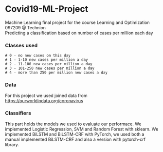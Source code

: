 # Covid19-ML-Project
Machine Learning final project for the course Learning and Optimization 097209 @ Technion \
Predicting a classification based on number of cases per million each day 
### Classes used
```
# 0 - no new cases on this day
# 1 - 1-10 new cases per million a day
# 2 - 11-100 new cases per million a day
# 3 - 101-250 new cases per million a day
# 4 - more than 250 per million new cases a day
```
### Data
For this project we used joined data from https://ourworldindata.org/coronavirus

### Classifiers
This part holds the models we used to evaluate our performace.
We implemented Logistic Regression, SVM and Random Forest with sklearn.
We implemented BiLSTM and BiLSTM-CRF with PyTorch, we used both a manual implemented BiLSTM-CRF and also a version with pytorch-crf library.
